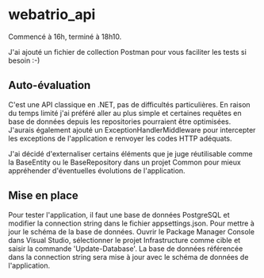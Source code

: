 # webatrio_api

Commencé à 16h, terminé à 18h10.

J'ai ajouté un fichier de collection Postman pour vous faciliter les tests si besoin :-)

## Auto-évaluation

C'est une API classique en .NET, pas de difficultés particulières. 
En raison du temps limité j'ai préféré aller au plus simple et certaines requêtes en base de données depuis les repositories pourraient être optimisées.
J'aurais également ajouté un ExceptionHandlerMiddleware pour intercepter les exceptions de l'application e renvoyer les codes HTTP adéquats.

J'ai décidé d'externaliser certains éléments que je juge réutilisable comme la BaseEntity ou le BaseRepository dans un projet Common pour mieux appréhender
d'éventuelles évolutions de l'application.

## Mise en place

Pour tester l'application, il faut une base de données PostgreSQL et modifier la connection string dans le fichier appsettings.json.
Pour mettre à jour le schéma de la base de données. Ouvrir le Package Manager Console dans Visual Studio, sélectionner le projet Infrastructure comme cible et saisir la commande 'Update-Database'. La base de données référencée dans la connection string sera mise à jour avec le schéma de données de l'application.

